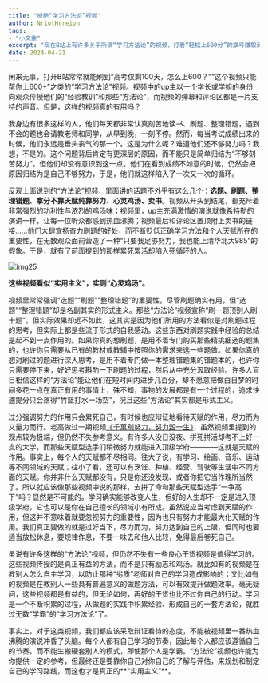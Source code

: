```yaml
---
title: "拒绝“学习方法论”视频"
author: NriotHrreion
tags:
- "小文章"
excerpt: "现在B站上有许多关于所谓“学习方法论”的视频，打着“轻松上600分”的旗号赚取源源不断的流量，然而这些视频的最大的实际作用可能只是让你热血沸腾"
date: 2024-04-21
---
```


闲来无事，打开B站常常就能刷到“高考仅剩100天，怎么上600？”“这个视频只能帮你上600+”之类的“学习方法论”视频。视频中的up主以一个学长或学姐的身份向观众传授他们的“经验教训”和那些“方法论”，而视频的弹幕和评论区都是一片支持的声音。但是，这样的视频真的有用吗？

我身边有很多这样的人，他们每天都非常认真刻苦地读书、刷题、整理错题，遇到不会的题也会请教老师和同学，从早到晚，一刻不停。然而，每当考试成绩出来的时候，他们永远是垂头丧气的那一个。这是为什么呢？难道他们还不够努力吗？我想，不是的。这个问题背后肯定有更深层的原因，而不能只是简单归结为“不够刻苦努力”。但他们却没有意识到这一点。他们在看到成绩不如意的时候，仍然会把原因归结为是自己不够努力，于是，他们就这样陷入了一次又一次的循环。

反观上面说到的“方法论”视频，里面讲的话题不外乎有这么几个：**选题、刷题、整理错题**、**拿分不靠天赋纯靠努力**、**心灵鸡汤、卖书**。视频从开头到结尾，都充斥着非常强烈的功利性与浓烈的鸡汤味；视频里，up主充满激情的演说就像希特勒的演讲一样，让每一位听众都感到热血沸腾；视频最后和评论区置顶附上卖书的链接......他们大肆宣扬奋力刷题的好处，而不断贬低正确学习方法和个人天赋所在的重要性，在无数观众面前营造了一种“只要我足够努力，我也能上清华北大985”的假象。于是，就有了前面提到的那样累死累活却陷入死循环的人。

![img25](/static/blog/img25.jpg)

**这些视频看似“实用主义”，实则“心灵鸡汤”。**

视频里常常强调“选题”“刷题”“整理错题”的重要性，尽管刷题确实有用，但“选题”“整理错题”却是名副其实的形式主义。那些“方法论”视频宣称“刷一题顶别人刷十题”，但实际效果却远不如此，这其实是因为他们所用的方法看似是对刷题过程的思考，但实际上都是些流于形式的自我感动。这些东西对刷题实践中经验的总结是起不到一点作用的。如果你真的想刷题，是用不着专门购买那些精挑细选的题集的，也许你只需要从已有的教材或教辅中按照你的需求来选一些题做。如果你真的想对刷过的题进行深入思考，是用不着专门做一本整理错题集的错题本的，也许你只需要停下来，好好思考斟酌一下刷题的过程，然后从中充分汲取经验。许多人盲目相信这样的“方法论”能让他们在短时间内进步几百分，却不愿意把做白日梦的时间多花一点在真正有用的事情上，殊不知，事物的发展都是有一个过程的，追求快速提分只会落得“竹篮打水一场空”，况且这些“方法论”其实都是形式主义。

过分强调努力的作用只会累死自己，有时候也应辩证地看待天赋的作用，尽力而为又量力而行。老高做过一期视频[《千萬別努力，努力毀一生》](https://bilibili.com/video/BV1mc41147rz)，虽然视频里提到的观点较为极端，但仍然不失参考意义。有许多人没日没夜、拼死拼活却考不上好一点的大学，而那些天赋型选手们稍微努力就能进入顶级学府————这就是天赋的作用。事实上，每个人的天赋都不尽相同。往大了说，有学习、绘画、音乐、运动等不同领域的天赋；往小了看，还可以有烹饪、种植、经营、驾驶等生活中不同方面的天赋。你并非什么天赋都没有，只是你还没发现、或者你把它当作理所当然了。所以就应该像那些视频中说的那样，去拼了命和那些天赋型选手“一争高下”吗？显然是不可能的。学习确实能够改变人生，但好的人生却不一定是进入顶级学府，它也可以是你在自己擅长的领域小有所成。虽然说应当考虑到天赋的作用，但这并不意味着就要忽视努力的重要性，因为也只有努力才能最大化天赋的作用。我们真正要做的就是过好当下，尽力而为，努力达到自己的上限，但同时也要适当放松休息，要规律作息，不要一味去和他人比较，免得最后卷死自己。

虽说有许多这样的“方法论”视频，但仍然不失有一些良心干货视频是值得学习的。这些视频传授的是真正有益的方法，而不是只有励志和鸡汤。就比如有的视频是在教别人怎么自主学习，以防止那种“劣质”老师对自己的学习造成影响的；又比如有的视频是在教别人一些具有普遍意义的做题方法，可以有效提升做题效率。毫无疑问，这些视频都是有益的，但无论如何，再好的干货也比不过你自己的行动。学习是一个不断积累的过程，从做题的实践中积累经验、形成自己的一套方法论，就胜过无数“学霸”的“学习方法论”了。

事实上，对于这类视频，我们都应该采取辩证看待的态度，不能被视频里一番热血沸腾的演说冲昏了头脑。每个人都有自己学习的节奏，因此每个人都应该遵循自己的节奏，而不能生搬硬套别人的模式，即使那个人是学霸。“方法论”视频也许能为你提供一定的参考，但最终还是要靠你自己对你自己的了解与评估，来规划和制定自己的学习路线，而这也才是真正的**“实用主义”**。
